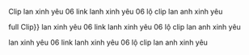 Clip lan xinh yêu 06 link lanh xinh yêu 06 lộ clip lan anh xinh yêu

full Clip}} lan xinh yêu 06 link lanh xinh yêu 06 lộ clip lan anh xinh yêu

lan xinh yêu 06 link lanh xinh yêu 06 lộ clip lan anh xinh yêu
